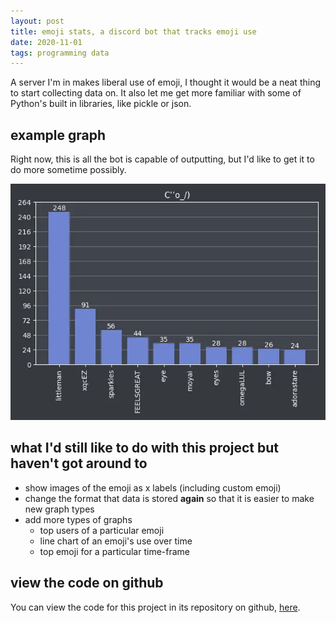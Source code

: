 ```yaml
---
layout: post
title: emoji stats, a discord bot that tracks emoji use
date: 2020-11-01
tags: programming data
---
```

A server I'm in makes liberal use of emoji, I thought it would be a neat thing to start collecting data on. It also let me get more familiar with some of Python's built in libraries, like pickle or json.

## example graph
Right now, this is all the bot is capable of outputting, but I'd like to get it to do more sometime possibly.

![A graph of emoji use for a server. The x axis shows emoji names, the y axis shows the number of times each emoji has been used.](/assets/emoji-stats0.webp "sample graph")

## what I'd still like to do with this project but haven't got around to
- show images of the emoji as x labels (including custom emoji)
- change the format that data is stored **again** so that it is easier to make new graph types
- add more types of graphs
    - top users of a particular emoji
    - line chart of an emoji's use over time
    - top emoji for a particular time-frame

## view the code on github
You can view the code for this project in its repository on github, [here](https://github.com/aphex-vim/emoji-stats).